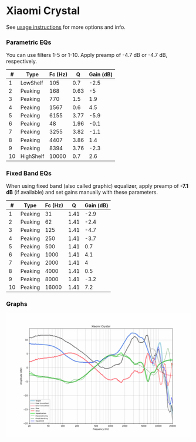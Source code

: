 # Xiaomi Crystal
See [usage instructions](https://github.com/jaakkopasanen/AutoEq#usage) for more options and info.

### Parametric EQs
You can use filters 1-5 or 1-10. Apply preamp of -4.7 dB or -4.7 dB, respectively.

|   # | Type      |   Fc (Hz) |    Q |   Gain (dB) |
|-----|-----------|-----------|------|-------------|
|   1 | LowShelf  |       105 | 0.7  |        -2.5 |
|   2 | Peaking   |       168 | 0.63 |        -5   |
|   3 | Peaking   |       770 | 1.5  |         1.9 |
|   4 | Peaking   |      1567 | 0.6  |         4.5 |
|   5 | Peaking   |      6155 | 3.77 |        -5.9 |
|   6 | Peaking   |        48 | 1.96 |        -0.1 |
|   7 | Peaking   |      3255 | 3.82 |        -1.1 |
|   8 | Peaking   |      4407 | 3.86 |         1.4 |
|   9 | Peaking   |      8394 | 3.76 |        -2.3 |
|  10 | HighShelf |     10000 | 0.7  |         2.6 |

### Fixed Band EQs
When using fixed band (also called graphic) equalizer, apply preamp of **-7.1 dB** (if available) and set gains manually with these parameters.

|   # | Type    |   Fc (Hz) |    Q |   Gain (dB) |
|-----|---------|-----------|------|-------------|
|   1 | Peaking |        31 | 1.41 |        -2.9 |
|   2 | Peaking |        62 | 1.41 |        -2.4 |
|   3 | Peaking |       125 | 1.41 |        -4.7 |
|   4 | Peaking |       250 | 1.41 |        -3.7 |
|   5 | Peaking |       500 | 1.41 |         0.7 |
|   6 | Peaking |      1000 | 1.41 |         4.1 |
|   7 | Peaking |      2000 | 1.41 |         4   |
|   8 | Peaking |      4000 | 1.41 |         0.5 |
|   9 | Peaking |      8000 | 1.41 |        -3.2 |
|  10 | Peaking |     16000 | 1.41 |         7.2 |

### Graphs
![](./Xiaomi%20Crystal.png)
